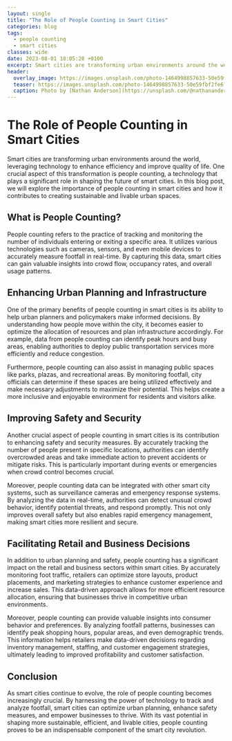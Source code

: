 ```yaml
---
layout: single
title: "The Role of People Counting in Smart Cities"
categories: blog
tags:
  - people counting
  - smart cities
classes: wide
date: 2023-08-01 18:05:28 +0100
excerpt: Smart cities are transforming urban environments around the world, leveraging technology to enhance efficiency and improve quality of life.
header:
  overlay_image: https://images.unsplash.com/photo-1464998857633-50e59fbf2fe6?crop=entropy&cs=tinysrgb&fit=max&fm=jpg&ixid=M3w0Nzk0ODB8MHwxfHNlYXJjaHw0fHxwZW9wbGUlMjBjb3VudGluZyUyQyUyMHNtYXJ0JTIwY2l0aWVzfGVufDB8MHx8fDE2OTA5MDU5MjN8MA&ixlib=rb-4.0.3&q=80&w=1080
  teaser: https://images.unsplash.com/photo-1464998857633-50e59fbf2fe6?crop=entropy&cs=tinysrgb&fit=max&fm=jpg&ixid=M3w0Nzk0ODB8MHwxfHNlYXJjaHw0fHxwZW9wbGUlMjBjb3VudGluZyUyQyUyMHNtYXJ0JTIwY2l0aWVzfGVufDB8MHx8fDE2OTA5MDU5MjN8MA&ixlib=rb-4.0.3&q=80&w=400
  caption: Photo by [Nathan Anderson](https://unsplash.com/@nathananderson?utm_source=peoplecounter&utm_medium=referral) on [Unsplash](https://unsplash.com/?utm_source=peoplecounter&utm_medium=referral)
---
```


# The Role of People Counting in Smart Cities

Smart cities are transforming urban environments around the world, leveraging technology to enhance efficiency and improve quality of life. One crucial aspect of this transformation is people counting, a technology that plays a significant role in shaping the future of smart cities. In this blog post, we will explore the importance of people counting in smart cities and how it contributes to creating sustainable and livable urban spaces.

## What is People Counting?

People counting refers to the practice of tracking and monitoring the number of individuals entering or exiting a specific area. It utilizes various technologies such as cameras, sensors, and even mobile devices to accurately measure footfall in real-time. By capturing this data, smart cities can gain valuable insights into crowd flow, occupancy rates, and overall usage patterns.

## Enhancing Urban Planning and Infrastructure

One of the primary benefits of people counting in smart cities is its ability to help urban planners and policymakers make informed decisions. By understanding how people move within the city, it becomes easier to optimize the allocation of resources and plan infrastructure accordingly. For example, data from people counting can identify peak hours and busy areas, enabling authorities to deploy public transportation services more efficiently and reduce congestion.

Furthermore, people counting can also assist in managing public spaces like parks, plazas, and recreational areas. By monitoring footfall, city officials can determine if these spaces are being utilized effectively and make necessary adjustments to maximize their potential. This helps create a more inclusive and enjoyable environment for residents and visitors alike.

## Improving Safety and Security

Another crucial aspect of people counting in smart cities is its contribution to enhancing safety and security measures. By accurately tracking the number of people present in specific locations, authorities can identify overcrowded areas and take immediate action to prevent accidents or mitigate risks. This is particularly important during events or emergencies when crowd control becomes crucial.

Moreover, people counting data can be integrated with other smart city systems, such as surveillance cameras and emergency response systems. By analyzing the data in real-time, authorities can detect unusual crowd behavior, identify potential threats, and respond promptly. This not only improves overall safety but also enables rapid emergency management, making smart cities more resilient and secure.

## Facilitating Retail and Business Decisions

In addition to urban planning and safety, people counting has a significant impact on the retail and business sectors within smart cities. By accurately monitoring foot traffic, retailers can optimize store layouts, product placements, and marketing strategies to enhance customer experience and increase sales. This data-driven approach allows for more efficient resource allocation, ensuring that businesses thrive in competitive urban environments.

Moreover, people counting can provide valuable insights into consumer behavior and preferences. By analyzing footfall patterns, businesses can identify peak shopping hours, popular areas, and even demographic trends. This information helps retailers make data-driven decisions regarding inventory management, staffing, and customer engagement strategies, ultimately leading to improved profitability and customer satisfaction.

## Conclusion

As smart cities continue to evolve, the role of people counting becomes increasingly crucial. By harnessing the power of technology to track and analyze footfall, smart cities can optimize urban planning, enhance safety measures, and empower businesses to thrive. With its vast potential in shaping more sustainable, efficient, and livable cities, people counting proves to be an indispensable component of the smart city revolution.